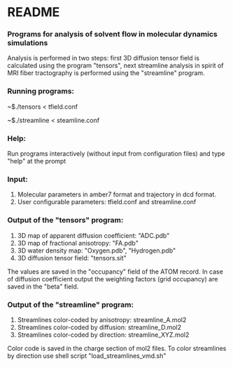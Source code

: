 # README #

### Programs for analysis of solvent flow in molecular dynamics simulations ###

Analysis is performed in two steps: first 3D diffusion tensor field is calculated using the program "tensors", next streamline analysis in spirit of MRI fiber tractography is performed using the "streamline" program. 

### Running programs: ###
~$./tensors < tfield.conf

~$./streamline < steamline.conf

### Help: ###
Run programs interactively (without input from configuration files) and type "help" at the prompt

### Input: ###
1. Molecular parameters in amber7 format and trajectory in dcd format.
2. User configurable parameters: tfield.conf and streamline.conf

### Output of the "tensors" program: ###
1. 3D map of apparent diffusion coefficient:    "ADC.pdb" 
2. 3D map of fractional anisotropy:             "FA.pdb"  
3. 3D water density map:                        "Oxygen.pdb", "Hydrogen.pdb"
4. 3D diffusion tensor field:                   "tensors.sit"

The values are saved in the "occupancy" field of the ATOM record. In case of diffusion coefficient output the weighting factors (grid occupancy) are saved in the "beta" field. 


### Output of the "streamline" program: ###
1. Streamlines color-coded by  anisotropy: streamline_A.mol2  
2. Streamlines color-coded by  diffusion:  streamline_D.mol2
3. Streamlines color-coded by  direction:  streamline_XYZ.mol2

Color code is saved in the charge section of mol2 files. To color streamlines by direction use shell script "load_streamlines_vmd.sh"